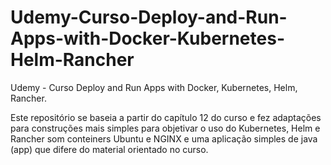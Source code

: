 # Udemy-Curso-Deploy-and-Run-Apps-with-Docker-Kubernetes-Helm-Rancher
Udemy - Curso Deploy and Run Apps with Docker, Kubernetes, Helm, Rancher.

Este repositório se baseia a partir do capítulo 12 do curso e fez adaptações para construções mais simples para objetivar o uso do Kubernetes, Helm e Rancher som conteiners Ubuntu e NGINX e uma aplicação simples de java (app) que difere do material orientado no curso.
